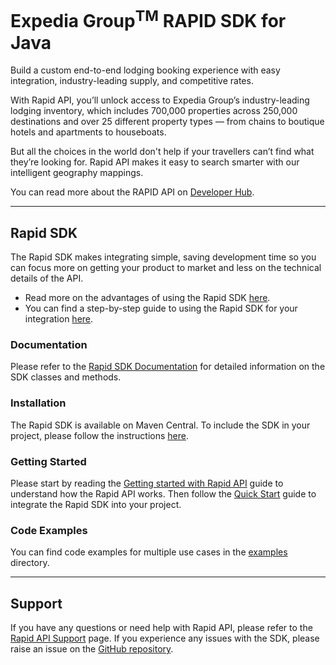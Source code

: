 # Expedia Group<sup>TM</sup> RAPID SDK for Java

Build a custom end-to-end lodging booking experience with easy integration, industry-leading supply, and competitive
rates.

With Rapid API, you’ll unlock access to Expedia Group’s industry-leading lodging inventory, which includes 700,000
properties
across 250,000 destinations and over 25 different property types — from chains to boutique hotels and apartments to
houseboats.

But all the choices in the world don't help if your travellers can’t find what they’re looking for.
Rapid API makes it easy to search smarter with our intelligent geography mappings.

You can read more about the RAPID API on [Developer Hub](https://developers.expediagroup.com/docs/products/rapid).

---

## Rapid SDK

The Rapid SDK makes integrating simple, saving development time so you can focus more on getting your product to market
and less on the technical details of the API.

- Read more on the advantages of using the Rapid
  SDK [here](https://developers.expediagroup.com/docs/products/rapid/sdk/java).
- You can find a step-by-step guide to using the Rapid SDK for your
  integration [here](https://developers.expediagroup.com/docs/products/rapid/sdk/java/quick-start).

### Documentation

Please refer to the [Rapid SDK Documentation](https://opensource.expediagroup.com/rapid-java-sdk/) for detailed
information on the SDK classes and methods.

### Installation

The Rapid SDK is available on Maven Central. To include the SDK in your project, please follow the
instructions [here](https://developers.expediagroup.com/docs/products/rapid/sdk/java/quick-start?language=java&buildTools=maven).

### Getting Started

Please start by reading
the [Getting started with Rapid API](https://developers.expediagroup.com/docs/products/rapid/setup/getting-started#getting-started-with-rapid)
guide to understand how the Rapid API works.
Then follow the [Quick Start](https://developers.expediagroup.com/docs/products/rapid/sdk/java/quick-start) guide to
integrate the Rapid SDK into your project.

### Code Examples

You can find code examples for multiple use cases in
the [examples](https://github.com/ExpediaGroup/rapid-java-sdk/blob/main/examples/src/main/java/com/expediagroup/sdk/rapid/examples/RapidSdkDemoApplication.java)
directory.

---

## Support

If you have any questions or need help with Rapid API, please refer to
the [Rapid API Support](https://support.expediapartnersolutions.com/hc/en-us) page.
If you experience any issues with the SDK, please raise an issue on
the [GitHub repository](https://github.com/ExpediaGroup/rapid-java-sdk/issues).
